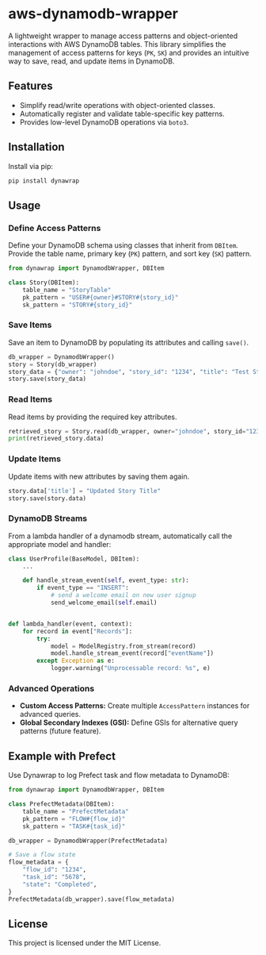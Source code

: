 # aws-dynamodb-wrapper

A lightweight wrapper to manage access patterns and object-oriented interactions with AWS DynamoDB tables. This library simplifies the management of access patterns for keys (`PK`, `SK`) and provides an intuitive way to save, read, and update items in DynamoDB.

## Features

- Simplify read/write operations with object-oriented classes.
- Automatically register and validate table-specific key patterns.
- Provides low-level DynamoDB operations via `boto3`.

## Installation

Install via pip:
```bash
pip install dynawrap
```

## Usage

### Define Access Patterns
Define your DynamoDB schema using classes that inherit from `DBItem`. Provide the table name, primary key (`PK`) pattern, and sort key (`SK`) pattern.

```python
from dynawrap import DynamodbWrapper, DBItem

class Story(DBItem):
    table_name = "StoryTable"
    pk_pattern = "USER#{owner}#STORY#{story_id}"
    sk_pattern = "STORY#{story_id}"
```

### Save Items
Save an item to DynamoDB by populating its attributes and calling `save()`.

```python
db_wrapper = DynamodbWrapper()
story = Story(db_wrapper)
story_data = {"owner": "johndoe", "story_id": "1234", "title": "Test Story"}
story.save(story_data)
```

### Read Items
Read items by providing the required key attributes.

```python
retrieved_story = Story.read(db_wrapper, owner="johndoe", story_id="1234")
print(retrieved_story.data)
```

### Update Items
Update items with new attributes by saving them again.

```python
story.data['title'] = "Updated Story Title"
story.save(story.data)
```

### DynamoDB Streams
From a lambda handler of a dynamodb stream, automatically call the appropriate model and handler:

```python
class UserProfile(BaseModel, DBItem):
    ...

    def handle_stream_event(self, event_type: str):
        if event_type == "INSERT":
            # send a welcome email on new user signup
            send_welcome_email(self.email)


def lambda_handler(event, context):
    for record in event["Records"]:
        try:
            model = ModelRegistry.from_stream(record)
            model.handle_stream_event(record["eventName"])
        except Exception as e:
            logger.warning("Unprocessable record: %s", e)
```

### Advanced Operations
- **Custom Access Patterns:** Create multiple `AccessPattern` instances for advanced queries.
- **Global Secondary Indexes (GSI):** Define GSIs for alternative query patterns (future feature).

## Example with Prefect
Use Dynawrap to log Prefect task and flow metadata to DynamoDB:
```python
from dynawrap import DynamodbWrapper, DBItem

class PrefectMetadata(DBItem):
    table_name = "PrefectMetadata"
    pk_pattern = "FLOW#{flow_id}"
    sk_pattern = "TASK#{task_id}"

db_wrapper = DynamodbWrapper(PrefectMetadata)

# Save a flow state
flow_metadata = {
    "flow_id": "1234",
    "task_id": "5678",
    "state": "Completed",
}
PrefectMetadata(db_wrapper).save(flow_metadata)
```

## License
This project is licensed under the MIT License.
